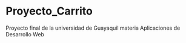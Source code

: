 # Proyecto_Carrito
Proyecto final de la universidad de Guayaquil materia Aplicaciones de Desarrollo Web 
